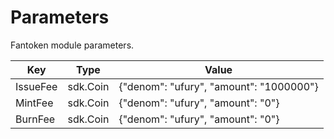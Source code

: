 <!-- 
order: 5
-->

# Parameters

Fantoken module parameters.

| Key        | Type     | Value                                   |
| ---------- | -------- | --------------------------------------- |
| IssueFee | sdk.Coin | {"denom": "ufury", "amount": "1000000"} |
| MintFee | sdk.Coin | {"denom": "ufury", "amount": "0"} |
| BurnFee | sdk.Coin | {"denom": "ufury", "amount": "0"} |